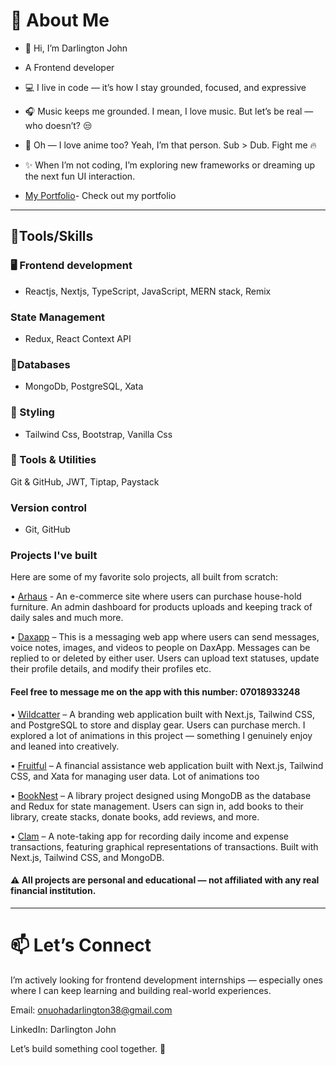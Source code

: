 # 🌟 About Me

- 👋 Hi, I’m Darlington John
-  A Frontend developer 
-  💻 I live in code — it’s how I stay grounded, focused, and expressive
-  🎧 Music keeps me grounded. I mean, I love music. But let’s be real — who doesn’t? 😒
-  🎌 Oh — I love anime too? Yeah, I’m that person. Sub > Dub. Fight me 🔥
-  ✨ When I’m not coding, I’m exploring new frameworks or dreaming up the next fun UI interaction.

-  [My Portfolio](https://darlington-john.framer.website/)- Check out my portfolio

---

## 🚀Tools/Skills

### 🖥️ Frontend development
- Reactjs, Nextjs, TypeScript, JavaScript, MERN stack, Remix
  
### State Management
- Redux, React Context API

### 💾Databases
- MongoDb, PostgreSQL, Xata

### 🎨 Styling
- Tailwind Css, Bootstrap, Vanilla Css

### 🧰 Tools & Utilities
Git & GitHub, JWT, Tiptap, Paystack

### Version control
- Git, GitHub  

### Projects I've built
Here are some of my favorite solo projects, all built from scratch:

•	[Arhaus](https://darlington-arhaus.vercel.app/) -   An e-commerce site where users can purchase house-hold furniture. An admin dashboard for products uploads and keeping track of daily sales and much more.

•	[Daxapp](https://daxapp.vercel.app/) – This is a messaging web app where users can send messages, voice notes, images, and videos to people on DaxApp. Messages can be replied to or deleted by either user. Users can upload text statuses, update their profile details, and modify their profiles etc. 
 #### Feel free to message me on the app with this number: 07018933248

•	[Wildcatter](https://darlington-wildcatter.vercel.app/) – A branding web application built with Next.js, Tailwind CSS, and PostgreSQL to store and display gear. Users can purchase merch. I explored a lot of animations in this project — something I genuinely enjoy and leaned into creatively.

•	[Fruitful](https://darlington-fruitful.vercel.app/) – A financial assistance web application built with Next.js, Tailwind CSS, and Xata for managing user data. Lot of animations too

•	[BookNest](https://darlington-booknest.vercel.app/) – A library project designed using MongoDB as the database and Redux for state management. Users can sign in, add books to their library, create stacks, donate books, add reviews, and more.

•	 [Clam](https://darlington-clam.vercel.app/) – A note-taking app for recording daily income and expense transactions, featuring graphical representations of transactions. Built with Next.js, Tailwind CSS, and MongoDB.

#### ⚠️ All projects are personal and educational — not affiliated with any real financial institution.

---

# 📫 Let’s Connect
I’m actively looking for frontend development internships — especially ones where I can keep learning and building real-world experiences.

Email: onuohadarlington38@gmail.com

LinkedIn: Darlington John

Let’s build something cool together. 🚀
